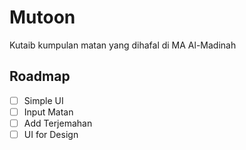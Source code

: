# Mutoon
Kutaib kumpulan matan yang dihafal di MA Al-Madinah

## Roadmap
- [ ] Simple UI
- [ ] Input Matan
- [ ] Add Terjemahan
- [ ] UI for Design
